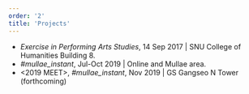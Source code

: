```yaml
---
order: '2'
title: 'Projects'
---
```


- *Exercise in Performing Arts Studies*, 14 Sep 2017 | SNU College of Humanities Building 8.
- *#mullae\_instant*, Jul-Oct 2019 | Online and Mullae area.
- <2019 MEET>, *#mullae\_instant*, Nov 2019 | GS Gangseo N Tower (forthcoming)
